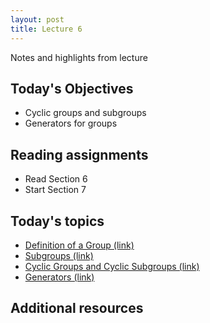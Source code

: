 ```yaml
---
layout: post
title: Lecture 6
---
```


Notes and highlights from lecture

## Today's Objectives

* Cyclic groups and subgroups
* Generators for groups

## Reading assignments

* Read Section 6
* Start Section 7

## Today's topics
* <a target="_parent" href="https://wcasper.github.io/math407spring2021/topics/group-definition.html">Definition of a Group (link)</a>
* <a target="_parent" href="https://wcasper.github.io/math407spring2021/topics/subgroups.html">Subgroups (link)</a>
* <a target="_parent" href="https://wcasper.github.io/math407spring2021/topics/cyclic-groups.html">Cyclic Groups and Cyclic Subgroups (link)</a>
* <a target="_parent" href="https://wcasper.github.io/math407spring2021/topics/generators.html">Generators (link)</a>

## Additional resources





